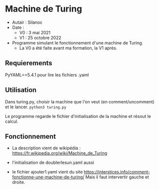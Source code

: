 # Machine de Turing
- Autair : Silanoc
- Date : 
    - V0 : 3 mai 2021
    - V1 : 25 octobre 2022
- Programme simulant le fonctionnement d'une machine de Turing.
    - La V0 a été faite avant ma formation, la V1 après.

## Requierements
PyYAML==5.4.1
pour lire les fichiers .yaml

## Utilisation
Dans turing.py, choisir la machine que l'on veut (en comment/uncomment) et le lancer.
`python3 turing.py`

Le programme regarde le fichier d'initialisation de la machine et résout le calcul.

## Fonctionnement
- La description vient de wikipédia : https://fr.wikipedia.org/wiki/Machine_de_Turing
- l'initialisation de doublerlesun.yaml aussi

- le fichier ajouter1.yaml vient du site https://interstices.info/comment-fonctionne-une-machine-de-turing/
Mais il faut intervertir gauche et droite.